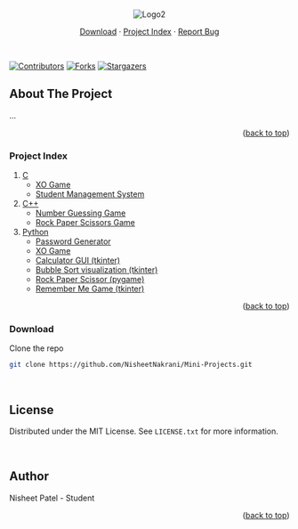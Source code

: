 <div id="top"></div>

<br />
<div align="center">
  
  ![Logo2](https://user-images.githubusercontent.com/62321150/153153963-a4abfb2e-4db5-47bf-9b88-b9612b210d3c.png)
  
  <p align="center">
    <a href="#download">Download</a>
    ·
    <a href="#index">Project Index</a>
    ·
    <a href="https://github.com/NisheetNakrani/Mini-Projects/issues">Report Bug</a>
  </p>
  <br />
</div>

[![Contributors][contributors-shield]][contributors-url]
[![Forks][forks-shield]][forks-url]
[![Stargazers][stars-shield]][stars-url]


<!-- ABOUT THE PROJECT -->
## About The Project
...


<p align="right">(<a href="#top">back to top</a>)</p>


<!-- TABLE OF CONTENTS -->
<h3 id="index"> Project Index </h3>
<ol>
  <li>
    <a href="https://github.com/NisheetNakrani/Mini-Projects/tree/master/C">C</a>
    <ul>
      <li><a href="https://github.com/NisheetNakrani/Mini-Projects/blob/master/C/XO_Game.c">XO Game</a></li>
      <li><a href="https://github.com/NisheetNakrani/Mini-Projects/tree/master/C/Student%20Management%20System">Student Management System</a></li>
    </ul>
  </li>
  <li>
    <a href="https://github.com/NisheetNakrani/Mini-Projects/tree/master/C%2B%2B">C++</a>
    <ul>
      <li><a href="https://github.com/NisheetNakrani/Mini-Projects/blob/master/C%2B%2B/Number%20Guessing%20Game.cpp">Number Guessing Game</a></li>
      <li><a href="https://github.com/NisheetNakrani/Mini-Projects/blob/master/C%2B%2B/Rock%20Paper%20Scissors%20Game.cpp">Rock Paper Scissors Game</a></li>
    </ul>
  </li>
  <li>
    <a href="https://github.com/NisheetNakrani/Mini-Projects/tree/master/Python">Python</a>
    <ul>
      <li><a href="https://github.com/NisheetNakrani/Mini-Projects/blob/master/Python/Password%20Generator.py">Password Generator</a></li>
      <li><a href="https://github.com/NisheetNakrani/Mini-Projects/blob/master/Python/XO%20Game.py">XO Game</a></li>
      <li><a href="https://github.com/NisheetNakrani/Mini-Projects/blob/master/Python/calculator_gui.py">Calculator GUI (tkinter)</a></li>
      <li><a href="https://github.com/NisheetNakrani/Mini-Projects/tree/master/Python/Bubble%20Sort%20visualization">Bubble Sort visualization (tkinter)</a></li>
      <li><a href="https://github.com/NisheetNakrani/Mini-Projects/tree/master/Python/Rock%20Paper%20Scissor%20pygame">Rock Paper Scissor (pygame)</a></li>
      <li><a href="https://github.com/NisheetNakrani/Mini-Projects/tree/master/Python/Remember%20Me%20Game">
      Remember Me Game (tkinter)</a></li>
    </ul>
  </li>
</ol>

<p align="right">(<a href="#top">back to top</a>)</p>


### Download

<p id="download">Clone the repo</p>

```sh
git clone https://github.com/NisheetNakrani/Mini-Projects.git
```

<br>

## License

Distributed under the MIT License. See `LICENSE.txt` for more information.

<br>

## Author

<a herf="https://github.com/NisheetNakrani/">Nisheet Patel</a> - Student

<p align="right">(<a href="#top">back to top</a>)</p>



<!-- MARKDOWN LINKS & IMAGES -->
[contributors-shield]: https://img.shields.io/github/contributors/NisheetNakrani/Mini-Projects?color=dark-green
[contributors-url]: https://github.com/NisheetNakrani/Mini-Projects/graphs/contributors
[forks-shield]: https://img.shields.io/github/forks/NisheetNakrani/Mini-Projects?color=dark-green
[forks-url]: https://github.com/NisheetNakrani/Mini-Projects/network/members
[stars-shield]: https://img.shields.io/github/stars/NisheetNakrani/Mini-Projects?color=dark-green
[stars-url]: https://github.com/NisheetNakrani/Mini-Projects
